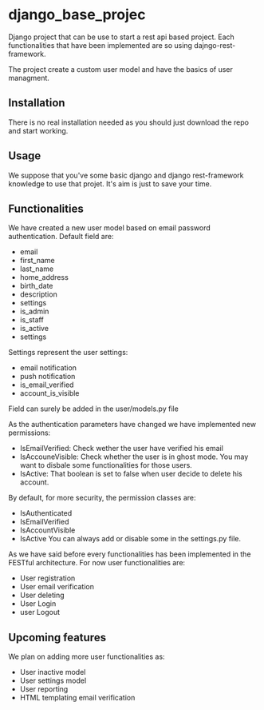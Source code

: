 # django_base_projec

Django project that can be use to start a rest api based project. Each functionalities that have been implemented are so using dajngo-rest-framework.

The project create a custom user model and have the basics of user managment. 

## Installation
There is no real installation needed as you should just download the repo and start working.

## Usage 
We suppose that you've some basic django and django rest-framework knowledge to use that projet. It's aim is just to save your time.

## Functionalities
We have created a new user model based on email password authentication. Default field are:
- email
- first_name
- last_name
- home_address
- birth_date
- description
- settings
- is_admin 
- is_staff 
- is_active
- settings

Settings represent the user settings:
- email notification
- push notification
- is_email_verified 
- account_is_visible

Field can surely be added in the user/models.py file

As the authentication parameters have changed we have implemented new permissions:
- IsEmailVerified: Check wether the user have verified his email
- IsAccouneVisible: Check whether the user is in ghost mode. You may want to disbale some functionalities for those users.
- IsActive: That boolean is set to false when user decide to delete his account.

By default, for more security, the permission classes are:
- IsAuthenticated
- IsEmailVerified
- IsAccountVisible
- IsActive
You can always add or disable some in the settings.py file.
 
As we have said before every functionalities has been implemented in the FESTful architecture. 
For now user functionalities are:
- User registration
- User email verification
- User deleting
- User Login
- user Logout

## Upcoming features
We plan on adding more user functionalities as:
- User inactive model
- User settings model
- User reporting
- HTML templating email verification

